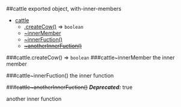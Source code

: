 <a name="module_cattle"></a>
##cattle
exported object, with-inner-members


* [cattle](#module_cattle)
  * [.createCow()](#module_cattle.createCow) ⇒ <code>boolean</code>
  * [~innerMember](#module_cattle..innerMember)
  * [~innerFuction()](#module_cattle..innerFuction)
  * ~~[~anotherInnerFuction()](#module_cattle..anotherInnerFuction)~~

<a name="module_cattle.createCow"></a>
###cattle.createCow() ⇒ <code>boolean</code>
<a name="module_cattle..innerMember"></a>
###cattle~innerMember
the inner member

<a name="module_cattle..innerFuction"></a>
###cattle~innerFuction()
the inner function

<a name="module_cattle..anotherInnerFuction"></a>
###~~cattle~anotherInnerFuction()~~
***Deprecated:*** true  

another inner function

